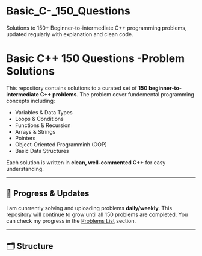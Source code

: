 # Basic_C-_150_Questions
Solutions to 150+ Beginner-to-intermediate C++ programming problems, updated regularly with explanation and clean code.

# Basic C++ 150 Questions -Problem Solutions

This repository contains solutions to a curated set of **150 beginner-to-intermediate C++ problems**.
The problem cover fundemental programming concepts including:
- Variables & Data Types
- Loops & Conditions
- Functions & Recursion
- Arrays & Strings
- Pointers
- Object-Oriented Programminh (OOP)
- Basic Data Structures

Each solution is written in **clean, well-commented C++** for easy understanding.

---

## 📌 Progress & Updates
I am cunrrently solving and uploading problems **daily/weekly**.
This repository will continue to grow until all 150 problems are completed.
You can check my progress in the [Problems List](#problem-list) section.

---

## 🗂️ Structure

